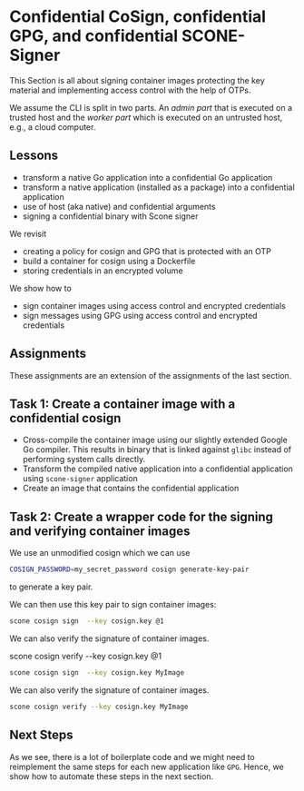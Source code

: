 # Confidential CoSign, confidential GPG, and confidential SCONE-Signer

This Section is all about signing container images protecting the key material and implementing access control with the
help of OTPs.

We assume the CLI is split in two parts. An *admin part* that is executed on a trusted host and the *worker part* which
is executed on an untrusted host, e.g., a cloud computer.

## Lessons

- transform a native Go application into a confidential Go application
- transform a native application (installed as a package) into a  confidential application
- use of host (aka native) and confidential arguments
- signing a confidential binary with Scone signer

We revisit
- creating a policy for cosign and  GPG that is protected with an OTP
- build a container for cosign using a Dockerfile
- storing credentials in an encrypted volume

We show how to

- sign container images using access control and encrypted credentials
- sign messages using GPG using access control and encrypted credentials

##  Assignments

These assignments are an extension of the assignments of the last section. 


## Task 1: Create a container image with a confidential cosign

- Cross-compile the container image using our slightly extended Google Go compiler. This results in binary that is linked against `glibc` instead of performing system calls directly.
- Transform the compiled native application into a confidential application using `scone-signer` application
- Create an image that contains the confidential application

## Task 2: Create a wrapper code for the signing and verifying container images

We use an unmodified cosign which we can use

```bash
COSIGN_PASSWORD=my_secret_password cosign generate-key-pair
```

to generate a key pair.

We can then use this key pair to sign container images:

```bash
scone cosign sign  --key cosign.key @1
```

We can also verify the signature of container images.

scone cosign verify --key cosign.key @1


```bash
scone cosign sign  --key cosign.key MyImage
```

We can also verify the signature of container images.

```bash
scone cosign verify --key cosign.key MyImage
```


## Next Steps

As we see, there is a lot of boilerplate code and we might need to reimplement the same steps for each new application like `GPG`. Hence, we show how to automate these steps in the next section.



